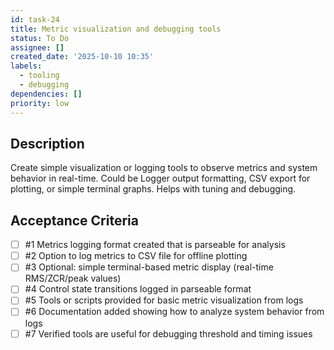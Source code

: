 ```yaml
---
id: task-24
title: Metric visualization and debugging tools
status: To Do
assignee: []
created_date: '2025-10-10 10:35'
labels:
  - tooling
  - debugging
dependencies: []
priority: low
---
```


## Description

<!-- SECTION:DESCRIPTION:BEGIN -->
Create simple visualization or logging tools to observe metrics and system behavior in real-time. Could be Logger output formatting, CSV export for plotting, or simple terminal graphs. Helps with tuning and debugging.
<!-- SECTION:DESCRIPTION:END -->

## Acceptance Criteria
<!-- AC:BEGIN -->
- [ ] #1 Metrics logging format created that is parseable for analysis
- [ ] #2 Option to log metrics to CSV file for offline plotting
- [ ] #3 Optional: simple terminal-based metric display (real-time RMS/ZCR/peak values)
- [ ] #4 Control state transitions logged in parseable format
- [ ] #5 Tools or scripts provided for basic metric visualization from logs
- [ ] #6 Documentation added showing how to analyze system behavior from logs
- [ ] #7 Verified tools are useful for debugging threshold and timing issues
<!-- AC:END -->
